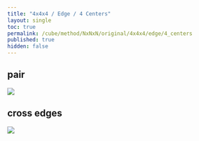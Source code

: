 ```yaml
---
title: "4x4x4 / Edge / 4 Centers"
layout: single
toc: true
permalink: /cube/method/NxNxN/original/4x4x4/edge/4_centers
published: true
hidden: false
---
```


<head>
  <base target="_blank">
  <style>
    img {
      max-width: 250px;
    }
  </style>
</head>



## pair

<a href="https://alpha.twizzle.net/edit/?puzzle=4x4x4&stickering=Cross&setup-alg=F+L+2R+U+2R%27+U%27+2L%27+U2+2L+L%27+F%27+R2+U%27+2R+U2+2R%27+L2+U+2R+U2+2R%27+B2+2R+U2+2R%27+R2+D%27+B2+R+F%27+U%27+F&alg=2L%27+U+2L+D">
  <img src="https://user-images.githubusercontent.com/92285528/221358335-ef7b16be-d00e-41df-8878-47b65577cd4a.png">
</a>



## cross edges

<a href="https://alpha.twizzle.net/edit/?puzzle=4x4x4&stickering=Cross&setup-alg=F+L+2R+U+2R%27+U%27+2L%27+U2+2L+L%27+F%27+R2+U%27+2R+U2+2R%27+L2+U+2R+U2+2R%27+B2+2R+U2+2R%27+R2+D%27+B2+R+F%27+U%27+F&alg=2L%27+U+2L+D+L+F+U+F%27+2R+U%27+2R%27">
  <img src="https://user-images.githubusercontent.com/92285528/221358599-d7bf72cc-e006-4e97-9b93-e0256aa0600b.png">
</a>
